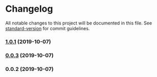 # Changelog

All notable changes to this project will be documented in this file. See [standard-version](https://github.com/conventional-changelog/standard-version) for commit guidelines.

### [1.0.1](https://github.com/ledgitbe/krabber/compare/v0.0.3...v1.0.1) (2019-10-07)



### [0.0.3](https://github.com/ledgitbe/krabber/compare/v0.0.2...v0.0.3) (2019-10-07)



### 0.0.2 (2019-10-07)

